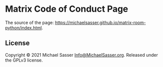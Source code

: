 # Matrix Code of Conduct Page

The source of the page: https://michaelsasser.github.io/matrix-room-python/index.html.

## License
Copyright &copy; 2021 Michael Sasser <Info@MichaelSasser.org>. Released under
the GPLv3 license.
